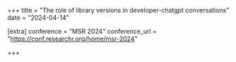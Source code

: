 +++
title = "The role of library versions in developer-chatgpt conversations"
date = "2024-04-14"

[extra]
conference = "MSR 2024"
conference_url = "https://conf.researchr.org/home/msr-2024"

+++
<!-- video = "https://static.fossee.in/scipy2019/SciPyTalks/SciPyIndia2019_S011_Storing_a_few_versions_of_a_5GB_file_in_a_data_science_project_20191130.mp4"
slides = "https://static.fossee.in/scipy2019/slides/Storing_a_few_versions_of_a_5GB_file_in_a_data_science_project.pdf" -->
